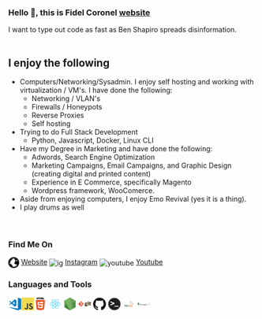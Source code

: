 <!--
**coronel08/coronel08** is a ✨ _special_ ✨ repository because its `README.md` (this file) appears on your GitHub profile.

Here are some ideas to get you started:

- 🔭 I’m currently working on ...
- 🌱 I’m currently learning ...
- 👯 I’m looking to collaborate on ...
- 🤔 I’m looking for help with ...
- 💬 Ask me about ...
- 📫 How to reach me: ...
- 😄 Pronouns: ...
- ⚡ Fun fact: ...
-->


### Hello 👋, this is Fidel Coronel [website]
I want to type out code as fast as Ben Shapiro spreads disinformation.
<br><br>

## I enjoy the following
- Computers/Networking/Sysadmin. I enjoy self hosting and working with virtualization / VM's. I have done the following:
    - Networking / VLAN's
    - Firewalls / Honeypots
    - Reverse Proxies 
    - Self hosting
- Trying to do Full Stack Development
    - Python, Javascript, Docker, Linux CLI
- Have my Degree in Marketing and have done the following:
    - Adwords, Search Engine Optimization
    - Marketing Campaigns, Email Campaigns, and Graphic Design (creating digital and printed content)
    - Experience in E Commerce, specifically Magento
    - Wordpress framework, WooComerce.
- Aside from enjoying computers, I enjoy Emo Revival (yes it is a thing). 
- I play drums as well
<br><br><br>

### Find Me On
<img align="center" alt="coronel08" width="22px" src="https://raw.githubusercontent.com/iconic/open-iconic/master/svg/globe.svg"/>  [Website]
<img align="center" alt="ig" width="22px" 
src="https://cdn.jsdelivr.net/npm/simple-icons@v3/icons/instagram.svg" /> [Instagram]
<img align="center" alt="youtube" width="22px" 
src="https://cdn.jsdelivr.net/npm/simple-icons@v3/icons/youtube.svg" /> [Youtube]


### Languages and Tools
<img align="left" alt="Visual Studio Code" width="26px" src="https://raw.githubusercontent.com/github/explore/80688e429a7d4ef2fca1e82350fe8e3517d3494d/topics/visual-studio-code/visual-studio-code.png" />
<img align="center" alt="HTML5" width="26px"
src="https://raw.githubusercontent.com/github/explore/80688e429a7d4ef2fca1e82350fe8e3517d3494d/topics/html/html.png" />
<img align="left" alt="JavaScript" width="26px" 
src="https://raw.githubusercontent.com/github/explore/80688e429a7d4ef2fca1e82350fe8e3517d3494d/topics/javascript/javascript.png" />
<img align="center" alt="React" width="26px" 
src="https://raw.githubusercontent.com/github/explore/80688e429a7d4ef2fca1e82350fe8e3517d3494d/topics/react/react.png" />
<img align="center" alt="nodejs" width="26px" 
src="https://raw.githubusercontent.com/github/explore/80688e429a7d4ef2fca1e82350fe8e3517d3494d/topics/nodejs/nodejs.png" />
<img align="center" alt="git" width="26px" 
src="https://raw.githubusercontent.com/github/explore/80688e429a7d4ef2fca1e82350fe8e3517d3494d/topics/git/git.png" />
<img align="center" alt="github" width="26px" 
src="https://raw.githubusercontent.com/github/explore/78df643247d429f6cc873026c0622819ad797942/topics/github/github.png" />
<img align="center" alt="cli" width="26px"
src="https://raw.githubusercontent.com/github/explore/80688e429a7d4ef2fca1e82350fe8e3517d3494d/topics/terminal/terminal.png" />
<img align="center" alt="MySQL" width="26px" 
src="https://raw.githubusercontent.com/github/explore/80688e429a7d4ef2fca1e82350fe8e3517d3494d/topics/mysql/mysql.png" />
<img align="center" alt="MongoDB" width="26px" 
src="https://raw.githubusercontent.com/github/explore/80688e429a7d4ef2fca1e82350fe8e3517d3494d/topics/mongodb/mongodb.png" />


[website]: https://fcoronel.com
[instagram]: https://instagram.com/dont_hmu_ever
[youtube]: https://youtube.com/
